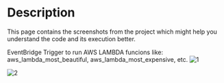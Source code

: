 # Description 
This page contains the screenshots from the project which might help you understand the code and its execution better.

EventBridge Trigger to run AWS LAMBDA funcions like: aws_lambda_most_beautiful, aws_lambda_most_expensive, etc.
![1](https://github.com/aman-tripathi-codes/geo-location-data-engineering-project/blob/main/Screenshots/tables_created.jpeg)


![2](https://github.com/aman-tripathi-codes/geo-location-data-engineering-project/blob/main/Screenshots/S3_Trigger.JPG)




